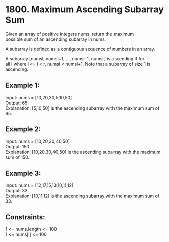 # 1800. Maximum Ascending Subarray Sum

Given an array of positive integers nums, return the maximum </br>
possible sum of an ascending subarray in nums. </br>

A subarray is defined as a contiguous sequence of numbers in an array. </br>

A subarray [numsl, numsl+1, ..., numsr-1, numsr] is ascending if for </br>
all i where l <= i < r, numsi  < numsi+1. Note that a subarray of size 1 is ascending. </br>

## Example 1:

Input: nums = [10,20,30,5,10,50] </br>
Output: 65 </br>
Explanation: [5,10,50] is the ascending subarray with the maximum sum of 65. </br>

## Example 2:

Input: nums = [10,20,30,40,50] </br>
Output: 150 </br>
Explanation: [10,20,30,40,50] is the ascending subarray with the maximum sum of 150. </br>

## Example 3:

Input: nums = [12,17,15,13,10,11,12] </br>
Output: 33 </br>
Explanation: [10,11,12] is the ascending subarray with the maximum sum of 33. </br>

## Constraints:

1 <= nums.length <= 100 </br>
1 <= nums[i] <= 100 </br>
